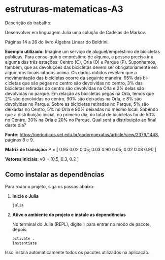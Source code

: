 # estruturas-matematicas-A3

Descrição do trabalho:

Desenvolver em linguagem Julia uma solução de Cadeias de Markov.

Páginas 14 a 26 do livro Álgebra Linear do Boldrini.

**Exemplo utilizado:**
Imagine um serviço de aluguel/empréstimo de bicicletas públicas. Para conse-guir o empréstimo de alguma, a pessoa precisa ir a alguma das três estações: Centro (C),  Orla  (O)  e  Parque  (P).  Suponhamos,  também,  que  as  devoluções  das  bicicletas  devem  ser  obrigatoriamente  em  algum  dos  locais  citados  acima.  Os  dados  obtidos  revelam que a movimentação das bicicletas ocorre da seguinte maneira: 95% das bi-cicletas que são pegas no centro são devolvidas no centro, 3% das bicicletas retiradas do centro são devolvidas na Orla e 2% delas são devolvidas no parque. Em relação às bicicletas pegas na Orla, temos que 2% são devolvidas no centro, 90% são deixadas na Orla, e 8% são devolvidas no Parque. Sobre as bicicletas retiradas no Parque, 5% são deixadas no Centro, 5% no Orla e 90% deixadas no mesmo local. Sabendo que a distribuição inicial, no primeiro dia, do total de bicicletas foi de 50% no Centro, 30% na Orla e 20% no Parque. Qual será a distribuição ao final deste dia?


**Fonte:**
https://periodicos.set.edu.br/cadernoexatas/article/view/2379/1448, páginas 8 e 9.

**Matriz de transição:**
P = [
    0.95  0.02  0.05;
    0.03  0.90  0.05;
    0.02  0.08  0.90
]


**Vetores iniciais:**
v0 = [0.5,
      0.3,
      0.2
]  


## Como instalar as dependências
Para rodar o projeto, siga os passos abaixo:

1. **Inicie o Julia**

   ```bash
   julia
   ```

2. **Ative o ambiente do projeto e instale as dependências**

   No terminal do Julia (REPL), digite `]` para entrar no modo de pacote, depois:

   ```julia
   activate .
   instantiate
   ```

Isso instala automaticamente todos os pacotes utilizados na aplicação.
